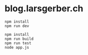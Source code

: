 # blog.larsgerber.ch

``` none
npm install
npm run dev
```

``` none
npm install
npm run build
npm run test
node app.js
```
